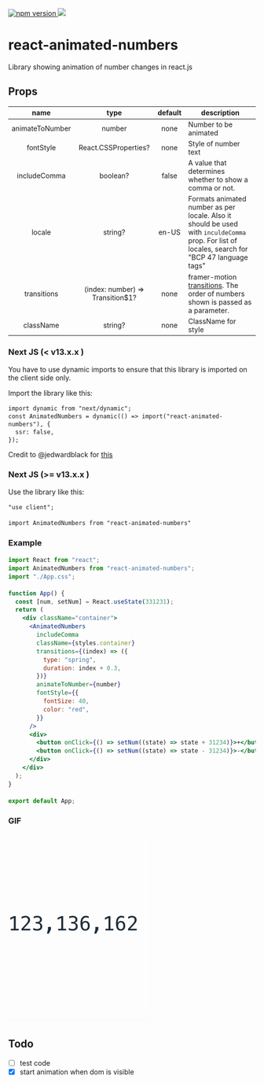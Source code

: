 <a href="https://www.npmjs.com/package/react-animated-numbers">
<img alt="npm version" src="http://img.shields.io/npm/v/react-animated-numbers.svg?style=flat-square">
</a>
<a href="https://www.npmjs.com/package/react-animated-numbers">
<img src="http://img.shields.io/npm/dm/react-animated-numbers.svg?style=flat-square">
</a>

# react-animated-numbers

Library showing animation of number changes in react.js

## Props

|      name       |               type               | default | description                                                                                                                                    |
| :-------------: | :------------------------------: | :-----: | ---------------------------------------------------------------------------------------------------------------------------------------------- |
| animateToNumber |              number              |  none   | Number to be animated                                                                                                                          |
|    fontStyle    |       React.CSSProperties?       |  none   | Style of number text                                                                                                                           |
|  includeComma   |             boolean?             |  false  | A value that determines whether to show a comma or not.                                                                                        |
|     locale      |             string?              |  en-US  | Formats animated number as per locale. Also it should be used with `inculdeComma` prop. For list of locales, search for "BCP 47 language tags" |
|   transitions   | (index: number) => Transition$1? |  none   | framer-motion [transitions](https://www.framer.com/motion/transition/). The order of numbers shown is passed as a parameter.                   |
|    className    |             string?              |  none   | ClassName for style                                                                                                                            |

### Next JS (< v13.x.x )

You have to use dynamic imports to ensure that this library is imported on the client side only.

Import the library like this:

```
import dynamic from "next/dynamic";
const AnimatedNumbers = dynamic(() => import("react-animated-numbers"), {
  ssr: false,
});
```

Credit to @jedwardblack for [this](https://github.com/heyman333/react-animated-numbers/issues/40)

### Next JS (>= v13.x.x )

Use the library like this:

```
"use client";

import AnimatedNumbers from "react-animated-numbers"
```

### Example

```jsx
import React from "react";
import AnimatedNumbers from "react-animated-numbers";
import "./App.css";

function App() {
  const [num, setNum] = React.useState(331231);
  return (
    <div className="container">
      <AnimatedNumbers
        includeComma
        className={styles.container}
        transitions={(index) => ({
          type: "spring",
          duration: index + 0.3,
        })}
        animateToNumber={number}
        fontStyle={{
          fontSize: 40,
          color: "red",
        }}
      />
      <div>
        <button onClick={() => setNum((state) => state + 31234)}>+</button>
        <button onClick={() => setNum((state) => state - 31234)}>-</button>
      </div>
    </div>
  );
}

export default App;
```

### GIF

![test](./images/sample.gif)

## Todo

- [ ] test code
- [x] start animation when dom is visible
